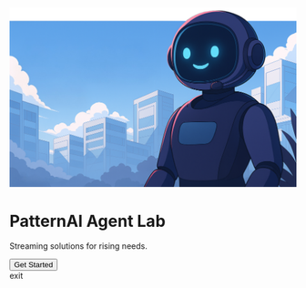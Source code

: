 <div class="hero-section" markdown="1">
  <img class="hero-image" src="images/bg.png" />
  <div class="hero-text">
    <h1>PatternAI Agent Lab</h1>
    <p class="slogan">Streaming solutions for rising needs.</p>
    <a href="projects/">
      <button>Get Started</button>
    </a>
  </div>
</div>
exit

